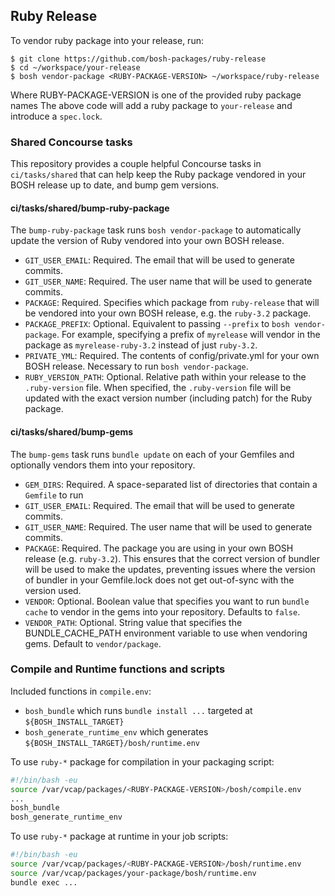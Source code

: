 ## Ruby Release

To vendor ruby package into your release, run:

```
$ git clone https://github.com/bosh-packages/ruby-release
$ cd ~/workspace/your-release
$ bosh vendor-package <RUBY-PACKAGE-VERSION> ~/workspace/ruby-release
```

Where RUBY-PACKAGE-VERSION is one of the provided ruby package names
The above code will add a ruby package to `your-release` and introduce a `spec.lock`.

### Shared Concourse tasks

This repository provides a couple helpful Concourse tasks in `ci/tasks/shared` that can help keep the Ruby package vendored in your BOSH release up to date, and bump gem versions.

#### ci/tasks/shared/bump-ruby-package

The `bump-ruby-package` task runs `bosh vendor-package` to automatically update the version of Ruby vendored into your own BOSH release.

* `GIT_USER_EMAIL`: Required. The email that will be used to generate commits.
* `GIT_USER_NAME`: Required. The user name that will be used to generate commits.
* `PACKAGE`: Required. Specifies which package from `ruby-release` that will be vendored into your own BOSH release, e.g. the `ruby-3.2` package.
* `PACKAGE_PREFIX`: Optional. Equivalent to passing `--prefix` to `bosh vendor-package`. For example, specifying a prefix of `myrelease` will vendor in the package as `myrelease-ruby-3.2` instead of just `ruby-3.2`.
* `PRIVATE_YML`: Required. The contents of config/private.yml for your own BOSH release. Necessary to run `bosh vendor-package`.
* `RUBY_VERSION_PATH`: Optional. Relative path within your release to the `.ruby-version` file. When specified, the `.ruby-version` file will be updated with the exact version number (including patch) for the Ruby package.

#### ci/tasks/shared/bump-gems

The `bump-gems` task runs `bundle update` on each of your Gemfiles and optionally vendors them into your repository.

* `GEM_DIRS`: Required. A space-separated list of directories that contain a `Gemfile` to run
* `GIT_USER_EMAIL`: Required. The email that will be used to generate commits.
* `GIT_USER_NAME`: Required. The user name that will be used to generate commits.
* `PACKAGE`: Required. The package you are using in your own BOSH release (e.g. `ruby-3.2`). This ensures that the correct version of bundler will be used to make the updates, preventing issues where the version of bundler in your Gemfile.lock does not get out-of-sync with the version used.
* `VENDOR`: Optional. Boolean value that specifies you want to run `bundle cache` to vendor in the gems into your repository. Defaults to `false`.
* `VENDOR_PATH`: Optional. String value that specifies the BUNDLE_CACHE_PATH environment variable to use when vendoring gems. Default to `vendor/package`.

### Compile and Runtime functions and scripts

Included functions in `compile.env`:

- `bosh_bundle` which runs `bundle install ...` targeted at `${BOSH_INSTALL_TARGET}`
- `bosh_generate_runtime_env` which generates `${BOSH_INSTALL_TARGET}/bosh/runtime.env`

To use `ruby-*` package for compilation in your packaging script:

```bash
#!/bin/bash -eu
source /var/vcap/packages/<RUBY-PACKAGE-VERSION>/bosh/compile.env
...
bosh_bundle
bosh_generate_runtime_env
```

To use `ruby-*` package at runtime in your job scripts:

```bash
#!/bin/bash -eu
source /var/vcap/packages/<RUBY-PACKAGE-VERSION>/bosh/runtime.env
source /var/vcap/packages/your-package/bosh/runtime.env
bundle exec ...
```
